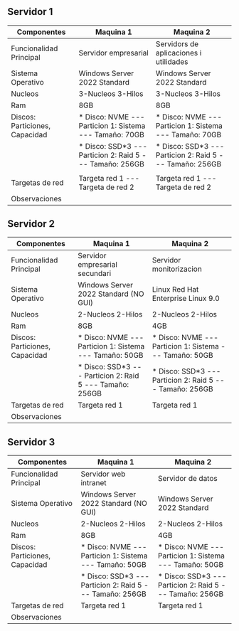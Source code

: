 # 

## Servidor 1

| Componentes                    | Maquina 1                                                  | Maquina 2                                                     |
|--------------------------------|------------------------------------------------------------|---------------------------------------------                  |
| Funcionalidad Principal        | Servidor empresarial                                       | Servidors de aplicaciones i utilidades                        |
| Sistema Operativo              | Windows Server 2022 Standard                               | Windows Server 2022 Standard                                  |
| Nucleos                        | 3-Nucleos 3-Hilos                                          | 3-Nucleos 3-Hilos                                             |
| Ram                            | 8GB                                                        | 8GB                                                           |
| Discos: Particiones, Capacidad | * Disco: NVME  --- Particion 1: Sistema  --- Tamaño: 70GB  | * Disco: NVME --- Particion 1: Sistema --- Tamaño: 70GB       |
|                                | * Disco: SSD*3 --- Particion 2: Raid 5   --- Tamaño: 256GB | * Disco: SSD*3 --- Particion 2: Raid 5   --- Tamaño: 256GB    |
|                                |                                                            |                                                               |
| Targetas de red                | Targeta red 1 --- Targeta de red 2                         | Targeta red 1 --- Targeta de red 2                            |
| Observaciones                  |                                                            |                                                               |

## Servidor 2

| Componentes                    | Maquina 1                                                  | Maquina 2                                                     |
|--------------------------------|------------------------------------------------------------|---------------------------------------------------------------|
| Funcionalidad Principal        | Servidor empresarial secundari                             | Servidor monitorizacion                                       |
| Sistema Operativo              | Windows Server 2022 Standard (NO GUI)                      | Linux Red Hat Enterprise Linux 9.0                            |
| Nucleos                        | 2-Nucleos 2-Hilos                                          | 2-Nucleos 2-Hilos                                             |
| Ram                            | 8GB                                                        | 4GB                                                           |
| Discos: Particiones, Capacidad | * Disco: NVME --- Particion 1: Sistema --- Tamaño: 50GB    | * Disco: NVME --- Particion 1: Sistema --- Tamaño: 50GB       |
|                                | * Disco: SSD*3 --- Particion 2: Raid 5   --- Tamaño: 256GB | * Disco: SSD*3 --- Particion 2: Raid 5   --- Tamaño: 256GB    |
| Targetas de red                | Targeta red 1                                              | Targeta red 1                                                 |
| Observaciones                  |                                                            |                                                               |   |

## Servidor 3

| Componentes                    | Maquina 1                                                  | Maquina 2                                                     |
|--------------------------------|------------------------------------------------------------|---------------------------------------------------------------|
| Funcionalidad Principal        | Servidor web intranet                                      | Servidor de datos                                             | 
| Sistema Operativo              | Windows Server 2022 Standard (NO GUI)                      |  Windows Server 2022 Standard                                 | 
| Nucleos                        | 2-Nucleos 2-Hilos                                          | 2-Nucleos 2-Hilos                                             | 
| Ram                            | 8GB                                                        | 4GB                                                           |
| Discos: Particiones, Capacidad | * Disco: NVME --- Particion 1: Sistema --- Tamaño: 50GB    | * Disco: NVME --- Particion 1: Sistema --- Tamaño: 50GB       |
|                                | * Disco: SSD*3 --- Particion 2: Raid 5   --- Tamaño: 256GB | * Disco: SSD*3 --- Particion 2: Raid 5   --- Tamaño: 256GB    |
| Targetas de red                | Targeta red 1                                              | Targeta red 1                                                 |
| Observaciones                  |                                                            |                                                               |                                                                |




